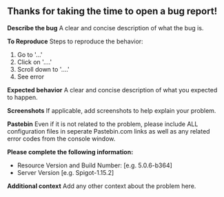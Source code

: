 ## Thanks for taking the time to open a bug report!

**Describe the bug**
A clear and concise description of what the bug is.

**To Reproduce**
Steps to reproduce the behavior:
1. Go to '...'
2. Click on '....'
3. Scroll down to '....'
4. See error

**Expected behavior**
A clear and concise description of what you expected to happen.

**Screenshots**
If applicable, add screenshots to help explain your problem.

**Pastebin**
Even if it is not related to the problem, please include ALL configuration files in seperate Pastebin.com links as well as any related error codes from the console window.

**Please complete the following information:**
 - Resource Version and Build Number: [e.g. 5.0.6-b364]
 - Server Version [e.g. Spigot-1.15.2]

**Additional context**
Add any other context about the problem here.